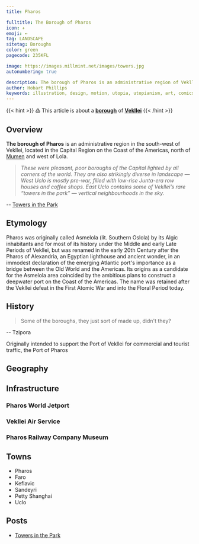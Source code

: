 ```yaml
---
title: Pharos

fulltitle: The Borough of Pharos
icon: ✈️
emoji: ←
tag: LANDSCAPE
sitetag: Boroughs
color: green
pagecode: 235KFL

image: https://images.millmint.net/images/towers.jpg
autonumbering: true

description: The borough of Pharos is an administrative region of Vekllei, a utopian country created by Hobart Phillips.
author: Hobart Phillips
keywords: illustration, design, motion, utopia, utopianism, art, comics, comic, hobart, phillips, vekllei, millmint
---
```

{{< hint >}}
߷ This article is about a [**borough**](/utopia/vekllei/landscape/boroughs) of [**Vekllei**](/utopia/vekllei/)
{{< /hint >}}

## Overview

**The borough of Pharos** is an administrative region in the south-west of Vekllei, located in the Capital Region on the Coast of the Americas, north of [Mumen](/utopia/vekllei/landscape/boroughs/mumen/) and west of Lola.

>*These were pleasant, poor boroughs of the Capital lighted by all corners of the world. They are also strikingly diverse in landscape — West Uclo is mostly pre-war, filled with low-rise Junta-era row houses and coffee shops. East Uclo contains some of Vekllei’s rare “towers in the park” — vertical neighbourhoods in the sky.*

-- [Towers in the Park](/posts/2022-04-24-towers/)

## Etymology

Pharos was originally called Asmelola (lit. Southern Oslola) by its Algic inhabitants and for most of its history under the Middle and early Late Periods of Vekllei, but was renamed in the early 20th Century after the Pharos of Alexandria, an Egyptian lighthouse and ancient wonder, in an immodest declaration of the emerging Atlantic port's importance as a bridge between the Old World and the Americas. Its origins as a candidate for the Asmelola area coincided by the ambitious plans to construct a deepwater port on the Coast of the Americas. The name was retained after the Vekllei defeat in the First Atomic War and into the Floral Period today.

## History

> Some of the boroughs, they just sort of made up, didn't they? 

-- Tzipora

Originally intended to support the Port of Vekllei for commercial and tourist traffic, the Port of Pharos 

## Geography

## Infrastructure

### Pharos World Jetport

### Vekllei Air Service

### Pharos Railway Company Museum

## Towns
- Pharos
- Faro
- Keflavic
- Sandeyri
- Petty Shanghai
- Uclo

## Posts
- [Towers in the Park](/posts/2022-04-24-towers/)

